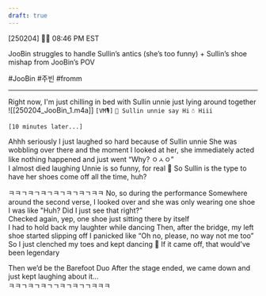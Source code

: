 ```yaml
---
draft: true
---
```

[250204] 🐣💭 08:46 PM EST

JooBin struggles to handle Sullin’s antics (she’s too funny) + Sullin’s shoe mishap from JooBin’s POV

#JooBin #주빈 #fromm
___
 
Right now, I'm just chilling in bed with Sullin unnie
just lying around together 
![[250204_JooBin_1.m4a]]
`[VM🎙️]`
`🐣 Sullin unnie say Hi`
`☃️ Hiii`

`[10 minutes later...]`

Ahhh seriously
I just laughed so hard because of Sullin unnie 
She was wobbling over there and the moment I looked at her, she immediately acted like nothing happened and just went “Why? ㅇㅅㅇ”  
I almost died laughing 
Unnie is so funny, for real
🫧 So Sullin is the type to have her shoes come off all the time, huh?

ㅋㅋㄱㅋㄱㅋㄱㅋㄱㅋㄱㅋㄱㅋㅋ
No, so during the performance
Somewhere around the second verse, I looked over and she was only wearing one shoe
I was like "Huh? Did I just see that right?"  
Checked again, yep, one shoe just sitting there by itself  
I had to hold back my laughter while dancing
Then, after the bridge, my left shoe started slipping off
I panicked like “Oh no, please, no way not me too”  
So I just clenched my toes and kept dancing
🫧 If it came off, that would've been legendary

Then we’d be the Barefoot Duo 
After the stage ended, we came down and just kept laughing about it…  
ㅋㅋㄱㅋㄱㅋㄱㄱㅋㄱㅋㄱㄱㅋㅋㅋ
